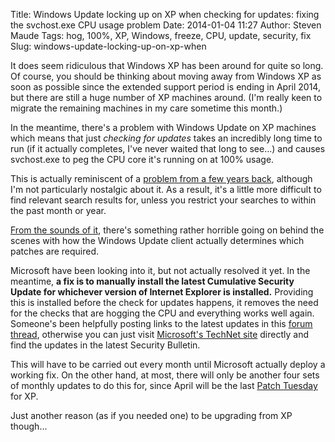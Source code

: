 Title: Windows Update locking up on XP when checking for updates: fixing the svchost.exe CPU usage problem
Date: 2014-01-04 11:27
Author: Steven Maude
Tags: hog, 100%, XP, Windows, freeze, CPU, update, security, fix
Slug: windows-update-locking-up-on-xp-when

It does seem ridiculous that Windows XP has been around for quite so
long. Of course, you should be thinking about moving away from Windows
XP as soon as possible since the extended support period is ending in
April 2014, but there are still a huge number of XP machines around.
(I'm really keen to migrate the remaining machines in my care sometime
this month.)  
  
In the meantime, there's a problem with Windows Update on XP machines
which means that just *checking for updates* takes an incredibly long
time to run (if it actually completes, I've never waited that long to
see...) and causes svchost.exe to peg the CPU core it's running on at
100% usage.  
  
This is actually reminiscent of a [problem from a few years
back](http://support.microsoft.com/kb/932494), although I'm not
particularly nostalgic about it. As a result, it's a little more
difficult to find relevant search results for, unless you restrict your
searches to within the past month or year.  
  
[From the sounds of
it](http://www.infoworld.com/t/microsoft-windows/microsoft-fix-windows-xp-update-svchost-redline-issue-soon-230940),
there's something rather horrible going on behind the scenes with how
the Windows Update client actually determines which patches are
required.  
  
Microsoft have been looking into it, but not actually resolved it yet.
In the meantime, **a fix is to manually install the latest Cumulative
Security Update for whichever version of Internet Explorer is
installed.** Providing this is installed before the check for updates
happens, it removes the need for the checks that are hogging the CPU and
everything works well again. Someone's been helpfully posting links to
the latest updates in this [forum
thread](http://www.bleepingcomputer.com/forums/t/514140/svchostexe-using-100-cpu/),
otherwise you can just visit [Microsoft's TechNet
site](http://technet.microsoft.com/en-us/security/default) directly and
find the updates in the latest Security Bulletin.  
  
This will have to be carried out every month until Microsoft actually
deploy a working fix. On the other hand, at most, there will only be
another four sets of monthly updates to do this for, since April will be
the last [Patch Tuesday](https://en.wikipedia.org/wiki/Patch_Tuesday)
for XP.  
  
Just another reason (as if you needed one) to be upgrading from XP
though...
